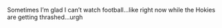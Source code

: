 <!--
id: 1081404191
link: http://kevinisom.info/post/1081404191/sometimes-im-glad-i-cant-watch-football-like
slug: sometimes-im-glad-i-cant-watch-football-like
date: Wed Sep 08 2010 03:06:36 GMT+1200 (NZST)
raw: {"blog_name":"kevinisom","id":1081404191,"post_url":"http://kevinisom.info/post/1081404191/sometimes-im-glad-i-cant-watch-football-like","slug":"sometimes-im-glad-i-cant-watch-football-like","type":"text","date":"2010-09-07 15:06:36 GMT","timestamp":1283871996,"state":"published","format":"html","reblog_key":"nocMr6lD","tags":[],"short_url":"http://tmblr.co/Zw68Yy10TEiV","highlighted":[],"feed_item":"http://twitter.com/kev_nz/statuses/23192607076","from_feed_id":"650289","note_count":0,"title":null,"body":"<p>Sometimes I&#8217;m glad I can&#8217;t watch football&#8230;like right now while the Hokies are getting thrashed&#8230;urgh</p>"}
publish: 2010-09-08
tags: 
title: null
-->


Sometimes I’m glad I can’t watch football…like right now while the
Hokies are getting thrashed…urgh



